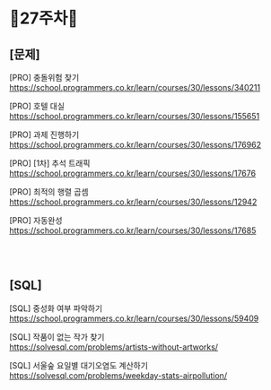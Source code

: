 # 📌27주차📌
## [문제]
[PRO] 충돌위험 찾기</br>
https://school.programmers.co.kr/learn/courses/30/lessons/340211

[PRO] 호텔 대실</br>
https://school.programmers.co.kr/learn/courses/30/lessons/155651

[PRO] 과제 진행하기</br>
https://school.programmers.co.kr/learn/courses/30/lessons/176962

[PRO] [1차] 추석 트래픽</br>
https://school.programmers.co.kr/learn/courses/30/lessons/17676

[PRO] 최적의 행렬 곱셈</br>
https://school.programmers.co.kr/learn/courses/30/lessons/12942

[PRO] 자동완성</br>
https://school.programmers.co.kr/learn/courses/30/lessons/17685

</br></br>

## [SQL]
[SQL] 중성화 여부 파악하기</br>
https://school.programmers.co.kr/learn/courses/30/lessons/59409

[SQL] 작품이 없는 작가 찾기</br>
https://solvesql.com/problems/artists-without-artworks/

[SQL] 서울숲 요일별 대기오염도 계산하기</br>
https://solvesql.com/problems/weekday-stats-airpollution/